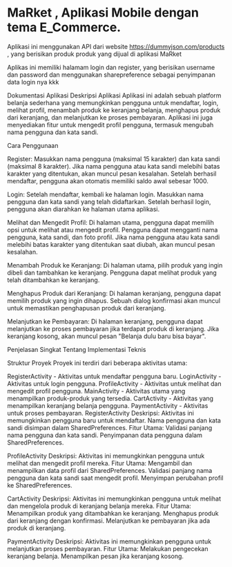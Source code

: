# MaRket , Aplikasi Mobile dengan tema E_Commerce.

Aplikasi ini menggunakan API dari website https://dummyjson.com/products , yang berisikan produk produk yang dijual di aplikasi MaRket

Aplikas ini memiliki halamam login dan register, yang berisikan username dan password dan menggunakan sharepreference sebagai penyimpanan data login nya 
kkk


Dokumentasi Aplikasi
Deskripsi Aplikasi
Aplikasi ini adalah sebuah platform belanja sederhana yang memungkinkan pengguna untuk mendaftar, login, melihat profil, menambah produk ke keranjang belanja, menghapus produk dari keranjang, dan melanjutkan ke proses pembayaran. Aplikasi ini juga menyediakan fitur untuk mengedit profil pengguna, termasuk mengubah nama pengguna dan kata sandi.


Cara Penggunaan

Register:
Masukkan nama pengguna (maksimal 15 karakter) dan kata sandi (maksimal 8 karakter).
Jika nama pengguna atau kata sandi melebihi batas karakter yang ditentukan, akan muncul pesan kesalahan.
Setelah berhasil mendaftar, pengguna akan otomatis memiliki saldo awal sebesar 1000.

Login:
Setelah mendaftar, kembali ke halaman login.
Masukkan nama pengguna dan kata sandi yang telah didaftarkan.
Setelah berhasil login, pengguna akan diarahkan ke halaman utama aplikasi.

Melihat dan Mengedit Profil:
Di halaman utama, pengguna dapat memilih opsi untuk melihat atau mengedit profil.
Pengguna dapat mengganti nama pengguna, kata sandi, dan foto profil.
Jika nama pengguna atau kata sandi melebihi batas karakter yang ditentukan saat diubah, akan muncul pesan kesalahan.

Menambah Produk ke Keranjang:
Di halaman utama, pilih produk yang ingin dibeli dan tambahkan ke keranjang.
Pengguna dapat melihat produk yang telah ditambahkan ke keranjang.

Menghapus Produk dari Keranjang:
Di halaman keranjang, pengguna dapat memilih produk yang ingin dihapus.
Sebuah dialog konfirmasi akan muncul untuk memastikan penghapusan produk dari keranjang.

Melanjutkan ke Pembayaran:
Di halaman keranjang, pengguna dapat melanjutkan ke proses pembayaran jika terdapat produk di keranjang.
Jika keranjang kosong, akan muncul pesan "Belanja dulu baru bisa bayar".


Penjelasan Singkat Tentang Implementasi Teknis

Struktur Proyek
Proyek ini terdiri dari beberapa aktivitas utama:

RegisterActivity - Aktivitas untuk mendaftar pengguna baru.
LoginActivity - Aktivitas untuk login pengguna.
ProfileActivity - Aktivitas untuk melihat dan mengedit profil pengguna.
MainActivity - Aktivitas utama yang menampilkan produk-produk yang tersedia.
CartActivity - Aktivitas yang menampilkan keranjang belanja pengguna.
PaymentActivity - Aktivitas untuk proses pembayaran.
RegisterActivity
Deskripsi: Aktivitas ini memungkinkan pengguna baru untuk mendaftar. Nama pengguna dan kata sandi disimpan dalam SharedPreferences.
Fitur Utama:
Validasi panjang nama pengguna dan kata sandi.
Penyimpanan data pengguna dalam SharedPreferences.

ProfileActivity
Deskripsi: Aktivitas ini memungkinkan pengguna untuk melihat dan mengedit profil mereka.
Fitur Utama:
Mengambil dan menampilkan data profil dari SharedPreferences.
Validasi panjang nama pengguna dan kata sandi saat mengedit profil.
Menyimpan perubahan profil ke SharedPreferences.

CartActivity
Deskripsi: Aktivitas ini memungkinkan pengguna untuk melihat dan mengelola produk di keranjang belanja mereka.
Fitur Utama:
Menampilkan produk yang ditambahkan ke keranjang.
Menghapus produk dari keranjang dengan konfirmasi.
Melanjutkan ke pembayaran jika ada produk di keranjang.

PaymentActivity
Deskripsi: Aktivitas ini memungkinkan pengguna untuk melanjutkan proses pembayaran.
Fitur Utama:
Melakukan pengecekan keranjang belanja.
Menampilkan pesan jika keranjang kosong.
